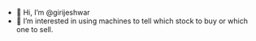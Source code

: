 - 👋 Hi, I’m @girijeshwar
- 👀 I’m interested in using machines to tell which stock to buy or which one to sell.

